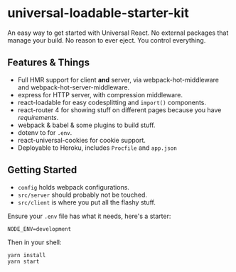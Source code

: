 # universal-loadable-starter-kit

An easy way to get started with Universal React. No external packages that manage your build. No reason to ever eject. You control everything.

## Features & Things

- Full HMR support for client **and** server, via webpack-hot-middleware and webpack-hot-server-middleware.
- express for HTTP server, with compression middleware.
- react-loadable for easy codesplitting and `import()` components.
- react-router 4 for showing stuff on different pages because you have _requirements_.
- webpack & babel & some plugins to build stuff.
- dotenv to for `.env`.
- react-universal-cookies for cookie support.
- Deployable to Heroku, includes `Procfile` and `app.json`

## Getting Started

- `config` holds webpack configurations.
- `src/server` should probably not be touched.
- `src/client` is where you put all the flashy stuff.

Ensure your `.env` file has what it needs, here's a starter:

```
NODE_ENV=development
```

Then in your shell:

```
yarn install
yarn start
```
